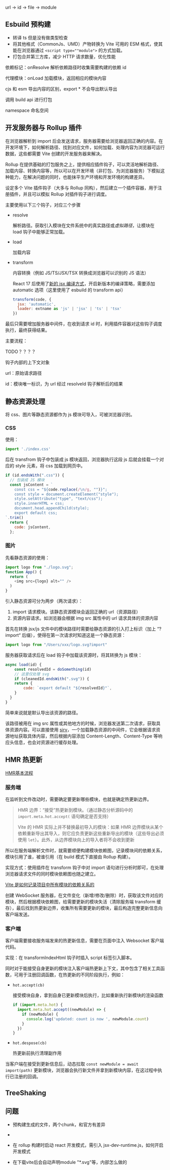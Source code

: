 url -> id  -> file -> module

## Esbuild 预构建 

- 转译 ts 但是没有做类型检查
- 将其他格式（CommonJs、UMD）产物转换为 Vite 可用的 ESM 格式，使其能在浏览器通过 `<script type=""module">` 的方式加载。
- 打包合并第三方库，减少 HTTP 请求数量，优化性能


依赖标记：onResolve 解析依赖路径时收集需要构建的依赖 id

代理模块：onLoad 加载模块，返回相应的模块内容

cjs 和 esm 导出内容的区别，export * 不会导出默认导出

调用 build api 进行打包

namespace 命名空间

## 开发服务器与 Rollup 插件

在浏览器解析到 import 后会发送请求，服务器需要给浏览器返回正确的内容。在开发环境下，如何解析路径、找到对应文件，如何加载、处理内容为浏览器可运行数据，这些都需要 Vite 创建的开发服务器来解决。

Rollup 在提供基础的打包服务之上，提供相应插件钩子，可以灵活地解析路径、加载内容、转换内容等，所以可以在开发环境（非打包、为浏览器服务）下模拟这种能力，在解决问题的同时，也能抹平生产环境和开发环境的构建差异。

设定多个 Vite 插件钩子（大多与 Rollup 同构），然后建立一个插件容器，用于注册插件，并且可以模拟 Rollup 对插件钩子进行调度。

主要使用以下三个钩子，对应三个步骤

- resolve

  解析路径。获取引入模块在文件系统中的真实路径或*虚拟路径*，让模块在 load 钩子中能够正常加载。

- load

  加载内容

- transform

  内容转换（例如 JS/TS/JSX/TSX 转换成浏览器可以识别的 JS 语法）
  
  React 17 后使用了[新的 jsx 编译方式](https://legacy.reactjs.org/blog/2020/09/22/introducing-the-new-jsx-transform.html)，开启新版本的编译策略，需要添加 automatic 选项（这里使用了 esbuild 的 transform api）
  
  ```javascript
  transform(code, {
    jsx: 'automatic',
    loader: extname as 'js' | 'jsx' | 'ts' | 'tsx'
  })
  ```

最后只需要增加服务器中间件，在收到请求 id 时，利用插件容器对这些钩子调度执行，最终获得结果。

主要流程：

TODO？？？？

钩子内部的上下文对象

url：原始请求路径

id：模块唯一标识，为 url 经过 resolveId 钩子解析后的结果



## 静态资源处理

将 css、图片等静态资源都作为 js 模块可导入，可被浏览器识别。



### CSS

使用：

```javascript
import './index.css'
```

后在 transfrom 钩子中包装成 js 模块返回，浏览器执行这段 js 后就会挂载一个对应的 style 元素，将 css 加载到网页中。

```javascript
if (id.endsWith(".css")) {
  // 包装成 JS 模块
  const jsContent = `
    const css = "${code.replace(/\n/g, "")}";
    const style = document.createElement("style");
    style.setAttribute("type", "text/css");
    style.innerHTML = css;
    document.head.appendChild(style);
    export default css;
`.trim()
  return {
    code: jsContent,
  };
```



### 图片

先看静态资源的使用：

```javascript
import logo from "./logo.svg";
function App() {
  return (
    <img src={logo} alt="" />
  )
}
```

引入静态资源可分为两步（两次请求）：

1. import 请求模块。该静态资源模块会返回正确的 url（资源路径）
2. 资源内容请求。如浏览器会根据 img src 属性中的 url 请求具体的资源内容

首先在转换 jsx/js 文件中的模块路径时需要给静态资源的引入打上标识（加上 “?import“ 后缀），使得在第一次请求时知道这是一个静态资源：

```javascript
import logo from "/Users/xxx/logo.svg?import"
```

服务器获取请求后在 load 钩子中加载该资源时，将其转换为 js 模块：

```javascript
async load(id) {
	const resolvedId = doSomething(id)
	// 这里仅处理 svg
	if (cleanedId.endsWith(".svg")) {
  	return {
    	code: `export default "${resolvedId}"`,
  	}
  }
}
```

简单来说就是默认导出该资源的路径。

该路径被用在 img src 属性或其他地方的时候，浏览器发送第二次请求，获取具体资源内容。可以直接使用 [sirv](https://github.com/lukeed/sirv/tree/master/packages/sirv)，一个加载静态资源的中间件，它会根据请求资源地址获取具体内容，然后根据内容添加 Content-Length、Content-Type 等响应头信息，也会对资源进行缓存处理。



## HMR 热更新

[HMR基本流程](https://juejin.cn/post/7096103959563075597)

### 服务端

在监听到文件改动时，需要确定要更新哪些模块，也就是确定热更新边界。

> HMR 边界：“接受”热更新到模块。（通过静态分析源码中的 `import.meta.hot.accept(` 语句确定是否支持）
>
> Vite 的 HMR 实际上并不替换最初导入的模块：如果 HMR 边界模块从某个依赖重新导出其导入，则它应负责更新这些重新导出的模块（这些导出必须使用 `let`）。此外，从边界模块向上的导入者将不会收到更新

所以在服务端解析文件时，就需要顺便构建模块依赖图，记录模块间的依赖关系，模块引用了谁，被谁引用（在 build 模式下直接由 Rollup 构建）。

实现方式：使用插件在 transform 钩子中对 import 语句进行分析时即可，在处理浏览器请求文件的同时模块依赖图也随之建立。

[Vite 是如何记录项目中所有模块的依赖关系的](https://cloud.tencent.com/developer/article/2204875)

创建 WebSocket 服务器，在文件变化（新增/修改/删除）时，获取该文件对应的模块，然后根据模块依赖图，给需要更新的模块失活（清除服务端 transform 缓存），最后找到热更新边界，收集所有需要更新的模块，最后构造完整更新信息向客户端发送。

### 客户端

客户端需要接收服务端发来的热更新信息，需要在页面中注入 Websocket 客户端代码。

实现：在 transformIndexHtml 钩子时插入 script 标签引入脚本。

同时对于能接受自身更新的模块注入客户端热更新上下文，其中包含了相关工具函数，可用于注册回调函数，在热更新的不同阶段执行，例如：

- `hot.accept(cb)`

   接受模块自身，拿到自身已更新模块后执行，比如重新执行新模块的渲染函数

  ```javascript
  if (import.meta.hot) {
    import.meta.hot.accept((newModule) => {
      if (newModule) {
        console.log('updated: count is now ', newModule.count)
      }
    })
  }
  ```

- `hot.despose(cb)`

  热更新前执行清理副作用

当客户端在接受到更新信息后，动态拉取 `const newModule = await import(path)` 更新模块，浏览器会执行新文件并拿到新模块内容，在这过程中执行已注册的回调。



## TreeShaking




## 问题

- 预构建生成的文件，两个chunk，和官方有差异
- 

- 在 rollup 构建时启动 react 开发模式，需引入 jsx-dev-runtime.js，如何开启开发模式

- 在下载vite后会自动声明module "*.svg"等，内部怎么做的